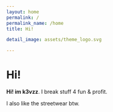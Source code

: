```yaml
---
layout: home
permalink: /
permalink_name: /home
title: Hi!

detail_image: assets/theme_logo.svg

---
```


# Hi!

**Hi! im k3vzz**. I break stuff 4 fun & profit. 

I also like the streetwear btw.


